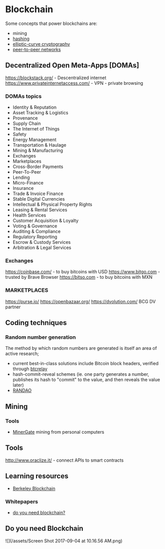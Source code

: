 # Blockchain


Some concepts that power blockchains are:

- mining
- [hashing](https://en.wikipedia.org/wiki/Cryptographic_hash_function)
- [elliptic-curve cryptography](https://en.wikipedia.org/wiki/Elliptic_curve_cryptography) 
- [peer-to-peer networks](https://en.wikipedia.org/wiki/Peer-to-peer)

## Decentralized Open Meta-Apps [DOMAs]

https://blockstack.org/ - Descentralized internet
https://www.privateinternetaccess.com/ - VPN - private browsing

### DOMAs topics

- Identity & Reputation
- Asset Tracking & Logistics
- Provenance
- Supply Chain
- The Internet of Things
- Safety
- Energy Management
- Transportation & Haulage
- Mining & Manufacturing
- Exchanges
- Marketplaces
- Cross-Border Payments
- Peer-To-Peer
- Lending
- Micro-Finance
- Insurance
- Trade & Invoice Finance
- Stable Digital Currencies
- Intellectual & Physical Property Rights
- Leasing & Rental Services
- Health Services
- Customer Acquisition & Loyalty
- Voting & Governance
- Auditing & Compliance
- Regulatory Reporting
- Escrow & Custody Services
- Arbitration & Legal Services

### Exchanges

https://coinbase.com/  - to buy bitcoins with USD
https://www.bitgo.com - trusted by Brave Browser
https://bitso.com - to buy bitcoins with MXN

### MARKETPLACES

https://purse.io/
https://openbazaar.org/
https://dvolution.com/ BCG DV partner

## Coding techniques

### Random number generation

The method by which random numbers are generated is itself an area of active research; 

- current best-in-class solutions include Bitcoin block headers, verified through [btcrelay](http://btcrelay.org)
- hash-commit-reveal schemes (ie. one party generates a number, publishes its hash to "commit" to the value, and then reveals the value later) 
- [RANDAO](https://github.com/randao/randao)

## Mining

### Tools

- [MinerGate](https://minergate.com/) mining from personal computers

## Tools

http://www.oraclize.it/ - connect APIs to smart contracts

## Learning resources

- [Berkeley Blockchain](https://blockchain.berkeley.edu/)

### Whitepapers

- [do you need blockchain?](https://eprint.iacr.org/2017/375.pdf)

## Do you need Blockchain

![](/assets/Screen Shot 2017-09-04 at 10.16.56 AM.png)